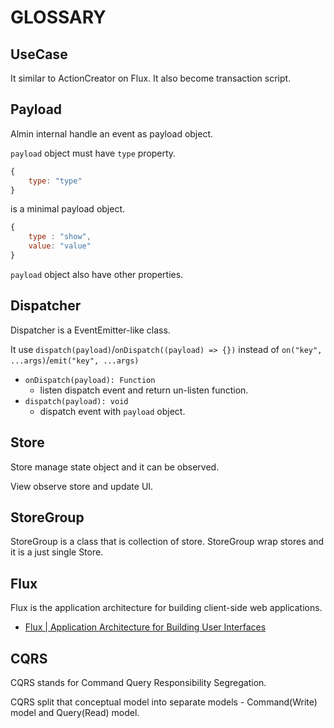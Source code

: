 # GLOSSARY

## UseCase

It similar to ActionCreator on Flux.
It also become transaction script.

## Payload

Almin internal handle an event as payload object.

`payload` object must have `type` property.

```js
{
    type: "type"
}
```

is a minimal payload object.

```js
{
    type : "show",
    value: "value"
}
```

`payload` object also have other properties.

## Dispatcher

Dispatcher is a EventEmitter-like class.

It use `dispatch(payload)`/`onDispatch((payload) => {})` instead of `on("key", ...args)`/`emit("key", ...args)`

- `onDispatch(payload): Function`
    - listen dispatch event and return un-listen function.
- `dispatch(payload): void`
    - dispatch event with `payload` object.

## Store

Store manage state object and it can be observed.

View observe store and update UI.

## StoreGroup

StoreGroup is a class that is collection of store.
StoreGroup wrap stores and it is a just single Store.

## Flux

Flux is the application architecture for building client-side web applications.

- [Flux | Application Architecture for Building User Interfaces](https://facebook.github.io/flux/ "Flux | Application Architecture for Building User Interfaces")

## CQRS

CQRS stands for Command Query Responsibility Segregation.

CQRS split that conceptual model into separate models - Command(Write) model and Query(Read) model.